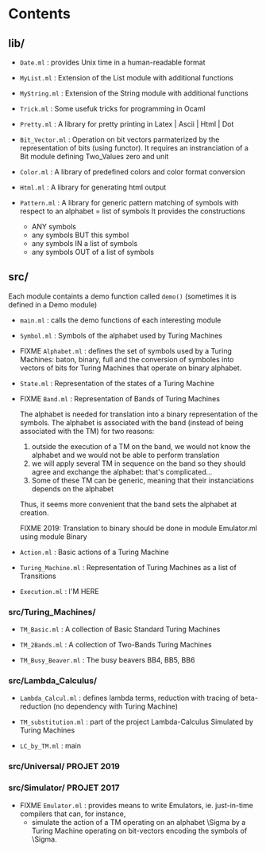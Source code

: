 Contents
========

## lib/

- `Date.ml` : provides Unix time in a human-readable format

- `MyList.ml` : Extension of the List module with additional functions

- `MyString.ml` : Extension of the String module with additional functions

- `Trick.ml` : Some usefuk tricks for programming in Ocaml

- `Pretty.ml` : A library for pretty printing in Latex | Ascii | Html | Dot

- `Bit_Vector.ml` :  Operation on bit vectors parmaterized by the representation of bits (using functor). It requires an instranciation of a Bit module defining Two_Values zero and unit

- `Color.ml` : A library of predefined colors and color format conversion

- `Html.ml` : A library for generating html output	 

- `Pattern.ml` :  A library for generic pattern matching of symbols with respect to an alphabet = list of symbols
    It provides the constructions
    - ANY symbols
    - any symbols BUT this symbol
    - any symbols IN  a list of symbols
    - any symbols OUT of a list of symbols


## src/ 

Each module containts a demo function called `demo()` (sometimes it is defined in a Demo module)

- `main.ml` : calls the demo functions of each interesting module

- `Symbol.ml` : Symbols of the alphabet used by Turing Machines

- FIXME `Alphabet.ml` : defines the set of symbols used by a Turing Machines:  baton, binary, full
     and the conversion of symboles into vectors of bits for Turing Machines that operate on binary alphabet.

- `State.ml` : Representation of the states of a Turing Machine


- FIXME `Band.ml` : Representation of Bands of Turing Machines

     The alphabet is needed for translation into a binary representation of the symbols.
     The alphabet is associated with the band (instead of being associated with the TM) for two reasons:
     
     1. outside the execution of a TM on the band, we would not know the alphabet and we would not be able to perform translation
     2. we will apply several TM in sequence on the band so they should agree and exchange the alphabet: that's complicated...
     3. Some of these TM can be generic, meaning that their instanciations depends on the alphabet
     
     Thus, it seems more convenient that the band sets the alphabet at creation.

     FIXME 2019: Translation to binary should be done in module Emulator.ml using module Binary

- `Action.ml` : Basic actions of a Turing Machine

- `Turing_Machine.ml` : Representation of Turing Machines as a list of Transitions

- `Execution.ml` : I'M HERE




### src/Turing_Machines/

 - `TM_Basic.ml` : A collection of Basic Standard Turing Machines

 - `TM_2Bands.ml` : A collection of Two-Bands Turing Machines

 - `TM_Busy_Beaver.ml` : The busy beavers BB4, BB5, BB6


### src/Lambda_Calculus/

  - `Lambda_Calcul.ml` : defines lambda terms, reduction with tracing of beta-reduction (no dependency with Turing Machine)

  - `TM_substitution.ml` : part of the project Lambda-Calculus Simulated by Turing Machines

  - `LC_by_TM.ml` : main 


### src/Universal/ PROJET 2019



### src/Simulator/ PROJET 2017

- FIXME `Emulator.ml` : provides means to write Emulators, ie. just-in-time compilers that can, for instance,
    - simulate the action of a TM operating on an alphabet \Sigma by a Turing Machine operating on bit-vectors encoding the symbols of \Sigma.



